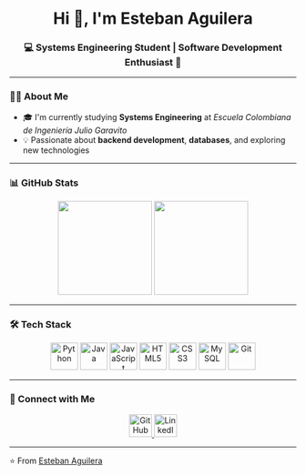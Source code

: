 <h1 align="center">Hi 👋, I'm Esteban Aguilera</h1>
<h3 align="center">💻 Systems Engineering Student | Software Development Enthusiast 🚀</h3>

---

### 👨‍💻 About Me
- 🎓 I'm currently studying **Systems Engineering** at *Escuela Colombiana de Ingeniería Julio Garavito*  
- 💡 Passionate about **backend development**, **databases**, and exploring new technologies  

---

### 📊 GitHub Stats
<div align="center">
  <img src="https://github-readme-stats.vercel.app/api?username=esteban0903&show_icons=true&theme=dracula" height="165"/>
  <img src="https://github-readme-stats.vercel.app/api/top-langs/?username=esteban0903&layout=compact&theme=dracula" height="165"/>
</div>

---

### 🛠️ Tech Stack
<p align="center">
  <img src="https://cdn.jsdelivr.net/gh/devicons/devicon/icons/python/python-original.svg" height="48" alt="Python"/>
  <img src="https://cdn.jsdelivr.net/gh/devicons/devicon/icons/java/java-original.svg" height="48" alt="Java"/>
  <img src="https://cdn.jsdelivr.net/gh/devicons/devicon/icons/javascript/javascript-original.svg" height="48" alt="JavaScript"/>
  <img src="https://cdn.jsdelivr.net/gh/devicons/devicon/icons/html5/html5-original.svg" height="48" alt="HTML5"/>
  <img src="https://cdn.jsdelivr.net/gh/devicons/devicon/icons/css3/css3-original.svg" height="48" alt="CSS3"/>
  <img src="https://cdn.jsdelivr.net/gh/devicons/devicon/icons/mysql/mysql-original.svg" height="48" alt="MySQL"/>
  <img src="https://cdn.jsdelivr.net/gh/devicons/devicon/icons/git/git-original.svg" height="48" alt="Git"/>
</p>

---

### 🔗 Connect with Me
<p align="center">
  <a href="https://github.com/esteban0903" target="_blank">
    <img src="https://cdn.jsdelivr.net/gh/devicons/devicon/icons/github/github-original.svg" height="40" alt="GitHub"/>
  </a>
  <a href="https://www.linkedin.com/in/tu-linkedin" target="_blank">
    <img src="https://cdn.jsdelivr.net/gh/devicons/devicon/icons/linkedin/linkedin-original.svg" height="40" alt="LinkedIn"/>
  </a>
</p>

---

⭐️ From [Esteban Aguilera](https://github.com/esteban0903)
